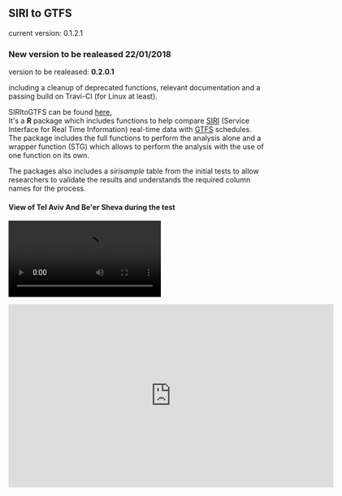 ## SIRI to GTFS

current version: 0.1.2.1

### New version to be realeased 22/01/2018
version to be realeased: **0.2.0.1**
        
including a cleanup of deprecated functions, relevant documentation and a passing build on Travi-CI (for Linux at least).

SIRItoGTFS can be found [here](https://github.com/bogind/SIRItoGTFS),       
It's a **R** package which includes functions to help compare [SIRI](http://user47094.vs.easily.co.uk/siri/documentation.htm) (Service Interface for Real Time Information) real-time data with [GTFS](https://developers.google.com/transit/gtfs/) schedules.      
The package includes the full functions to perform the analysis alone and a wrapper function (STG) which allows to perform the analysis with the use of one function on its own.        

The packages also includes a *sirisample* table from the initial tests to allow researchers to validate the results and understands the required column names for the process.

#### View of Tel Aviv And Be'er Sheva during the test           
          
                                
![](https://raw.githubusercontent.com/bogind/bogind.github.io/master/videos/test.mp4)                                
<iframe src="https://raw.githubusercontent.com/bogind/bogind.github.io/master/videos/test.mp4" width="640" height="360" frameborder="0" controls preload allowfullscreen autoplay=1 loop=1></iframe>
